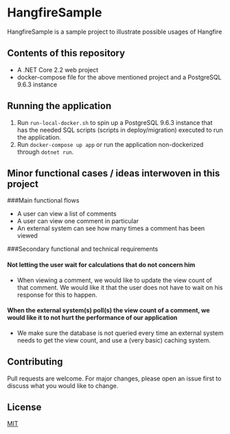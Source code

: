 # HangfireSample

HangfireSample is a sample project to illustrate possible usages of Hangfire

## Contents of this repository
* A .NET Core 2.2 web project
* docker-compose file for the above mentioned project and a PostgreSQL 9.6.3 instance

## Running the application

1. Run ``run-local-docker.sh`` to spin up a PostgreSQL 9.6.3 instance that has the needed SQL scripts (scripts in deploy/migration) executed to run the application. 
2. Run ``docker-compose up app`` or run the application non-dockerized through ``dotnet run``.

## Minor functional cases / ideas interwoven in this project 

###Main functional flows

* A user can view a list of comments
* A user can view one comment in particular
* An external system can see how many times a comment has been viewed

###Secondary functional and technical requirements

#### Not letting the user wait for calculations that do not concern him
* When viewing a comment, we would like to update the view count of that comment. We would like it that the user does not have to wait on his response for this to happen.

#### When the external system(s) poll(s) the view count of a comment, we would like it to not hurt the performance of our application
* We make sure the database is not queried every time an external system needs to get the view count, and use a (very basic) caching system.



## Contributing
Pull requests are welcome. For major changes, please open an issue first to discuss what you would like to change.

## License
[MIT](https://choosealicense.com/licenses/mit/)
